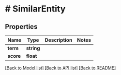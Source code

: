 # # SimilarEntity

## Properties

Name | Type | Description | Notes
------------ | ------------- | ------------- | -------------
**term** | **string** |  |
**score** | **float** |  |

[[Back to Model list]](../../README.md#models) [[Back to API list]](../../README.md#endpoints) [[Back to README]](../../README.md)

